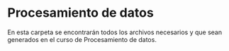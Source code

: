 # Procesamiento de datos

En esta carpeta se encontrarán todos los archivos necesarios y que sean
generados en el curso de Procesamiento de datos.  

